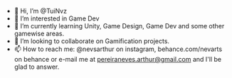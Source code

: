 - 👋 Hi, I’m @TuiNvz
- 👀 I’m interested in Game Dev
- 🌱 I’m currently learning Unity, Game Design, Game Dev and some other gamewise areas.
- 💞️ I’m looking to collaborate on Gamification projects.
- 📫 How to reach me:
@nevsarthur on instagram, behance.com/nevarts on behance or e-mail me at pereiraneves.arthur@gmail.com and I'll be glad to answer.


<!---
TuiNvz/TuiNvz is a ✨ special ✨ repository because its `README.md` (this file) appears on your GitHub profile.
You can click the Preview link to take a look at your changes.
--->
